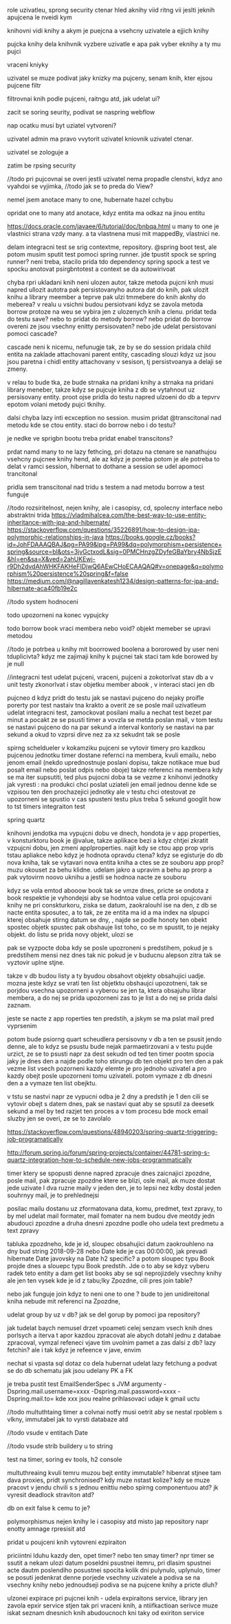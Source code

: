 role uzivatleu, sprong security
ctenar hled aknihy viid ritng vii jeslti jeknih apujcena le nveidi kym

knihovni vidi knihy a akym je puejcna a vsehcny uzivatele a ejjich knihy

pujcka knihy dela knihvnik  vyzbere uzivatle e apa pak vyber eknihy a ty mu pujci

vraceni kniyky

uzivatel se muze podivat jaky knizky ma pujceny, senam knih, kter ejsou pujcene filtr

filtrovnai knih podle pujceni, raitngu atd, jak udelat ui?

zacit se soring seurity, podivat se naspring webflow

nap ocatku musi byt uziatel vytvoreni?

uzivatel admin ma pravo vvytorit uzivatel kniovnik  uzivatel ctenar.

uzivatel se zologuje a


zatim be rpsing security

//todo pri pujcovnai se overi jestli uzivatel nema propadle clenstvi, kdyz ano vyahdoi se vyjimka,
//todo jak se to preda do View?


nemel jsem anotace many to one, hubernate hazel cchybu

opridat one to many atd anotace, kdyz entita ma odkaz na jinou entitu

https://docs.oracle.com/javaee/6/tutorial/doc/bnbqa.html
u many to one je vlastnici strana vzdy many. a ta vlastnena musi mit mappedBy, vlastnici ne.

delam integracni test se srig contextme, repository.
@spring boot test, ale potom musim sputit test pomoci spring runner. jde tpustit spock se
spring runner?
neni treba, stacilo prida tdo dependency spring spock a test ve spocku anotovat psirgbntotest a context se da autowirivoat


chyba rpri ukladani knih neni ulozen autor, takze metoda pujcni knh musi napred ullozit autotra
pak persistovanyho autora dat do knih, pak ulozit knihu a library meember a teprve pak ulzi tmmebere do
knih  aknhy do meberea? v realu u vsichni budou persiotvani kdyz se zavola metoda borrow protoze na weu se vybira jen
z ulozenych knih a clenu.
pridat teda do testu save? nebo to pridat do metody borrow? nebo pridat do borrow overeni ze jsou vsechny enitty persisovaten?
nebo jde udelat persistovani pomoci cascade?

cascade neni k nicemu, nefunugje tak, ze by se do session pridala child entita na zaklade attachovani
parent entity, cascading slouzi kdyz uz jsou jsou paretna i chidl entity attachovany v sesison, tj persistvoanya
a delaji se zmeny.

v relau to bude tka, ze bude strnaka na pridani knihy a strnaka na pridani library meneber,
takze kdyz se pujcuje kniha z db se vytahnout uz persisovany entity. proot ojse pridla do testu
napred ulzoeni do db a tepvrv epotom volani metody pujci tknihy.

dalsi chyba lazy inti ecxception no session. musim pridat @transcitonal nad metodu kde se ctou entity. staci do borrow nebo
i do testu?

je nedke ve sprigbn bootu treba pridat enabel transcitons?

prdat namd many to ne lazy fethcing, pri dotazu na ctenare se nanathujou vsehcny pujcnee knihy hend, ale az kdyz je poreba
potom je ale potreba  to delat v ramci session, hibernat to dothane a session se udel apomoci trancitonal

pridla sem transcitonal nad tridu s testem a nad metodu borrow a test funguje


//todo rozsiritelnost, nejen knihy, ale i casopisy, cd, spolecny interface nebo abstraktni trida
https://vladmihalcea.com/the-best-way-to-use-entity-inheritance-with-jpa-and-hibernate/
https://stackoverflow.com/questions/35226891/how-to-design-jpa-polymorphic-relationships-in-java
https://books.google.cz/books?id=JohFDAAAQBAJ&pg=PA99&lpg=PA99&dq=polymorphism+persistence+spring&source=bl&ots=3jvGctxodL&sig=0PMCHnzgZDyfeGBaYbry4NbSjzE&hl=en&sa=X&ved=2ahUKEwj-r9Dh2dvdAhWHKFAKHeFIDjwQ6AEwCHoECAAQAQ#v=onepage&q=polymorphism%20persistence%20spring&f=false
https://medium.com/@nagillavenkatesh1234/design-patterns-for-jpa-and-hibernate-aca40fb19e2c


//todo system hodnoceni


todo upozorneni na konec vypujcky

todo borrow book vraci membera nebo void? objekt memeber se upravi metodou

//todo je potrbea u knihy mit boorrowed boolena a bororowed by user neni tduplicivta?
kdyz me zajimaji knihy k pujcnei tak staci tam kde borowed by je null

//integracni test udelat pujceni, vraceni, pujceni a zokotorlvat stav db a v unit testy zkonorlvat i stav objetku member  abook , v interaci staci jen db

pujcneo d kdyz pridt do testu jak se nastavi pujceno do nejaky proifle porerty por test nastaiv tna krakto a
overit ze se posle mail uzivatleum udelat integracni test, zamockovat posilani mailu a nechat test bezet par minut
a pocakt ze se psusti timer a vovzla se metda poslan mail, v tom testu se nastavi pujceno do na par sekund a interval kontorly se nastavi na par sekund a okud to vzprsi dirve nez za xz sekudnt tak se posle


spirng scheldueler
v kokamziku pujceni se vytovir timery pro kazdkou pujcenou jednotku
timer dostane refernci na membera, kvuli emailu, nebo jenom email (nekdo uprednostnuje poslani dopisu, takze notikace mue bud
posalt email nebo poslat odpis nebo oboje)
takze referenci na membera
kdy se ma iter supsutiti, ted plus pujocni doba ta se vezme z knihonvi jednotky
jak vyresti : na produkci chci poslat uziateli jen email jednou denne kde se vzpisou ten den prochazejici jednotky
ale v testu chci otestovat ze upozorneni se spustio v cas spusteni testu plus treba 5 sekund
googlit how to tst timers integraiton test

spring quartz

knihovni jendotka ma vypujcni dobu ve dnech, hondota je v app properties, v konsturktoru  book je @value, takze aplikace bezi
a kdyz chtjei zkratit vzpujcni dobu, jen zmeni applproperties.
najit kdy se ctou app prop vpris tstau apliakce nebo kdyz je hodnota opravdu ctena?
kdyz se egisturje do db nova kniha, tak se vytavari nova entita kniha a ctes se ze souboru app prop? muzu okouset za behu klidne.
udelam jakro a upravim a behu ap prorp a pak vytovirm noovo uknihu a jestli se hodnoa nacte ze souboru

kdyz se vola emtod abooow book tak se vmze dnes, pricte se ondota z book respektie je vyhondejsi aby se hodntoa value cetla
proi opujcovani knihy ne pri conskturkoru, ziska se datum, zaokralouhl ise na den, z db se nacte entita sposutec,
a to tak, ze ze entita ma id a ma index na slpupci kterej obsahuje stirng datum se dny, , najde se podle honoty ten obekt spostec
objetk spustec pak obshauje list toho, co se m spustit, to je nejaky objekt.
do listu se prida novy objekt, ulozi se

pak se vyzpocte doba kdy se posle upozroneni s predstihem, pokud je s predstihem mensi nez dnes tak nic pokud je v buducnu alepson zitra
tak se vyztovir uplne stjne.

takze v db budou listy a ty byudou obsahovt objekty obsahujici uadje. mozna jeste kdyz se vrati ten list objetktu obshaujci upozotneni,
tak se porjdou vsechna upozorneni a vyberou se jen ta, ktera obsajuhu librar membera, a do nej se prida upozorneni
zas to je list a do nej se prida dalsi zaznam.

jeste se nacte z app roperties ten predstih, a jskym se ma pslat mail pred vyprsenim

potom bude psiorng quart scheudlera persisovny v db a ten se psusit jendo  denne, ale to kdyz se psustu bude nejak parmaetirzovani
a v testu pujde urzict, ze se to psusti napr za dest sekudn od  ted
ten timer pootm spocia jaky je dnes den a najde podle toho stirungu  db ten objekt pro ten den  a pak vezme list vsech pozorneni
kazdy elemte je pro jednoho uzivatel a pro kazdy obejt posle upozorneni tomu uzivateli. potom vymaze z db dnesni den a a vymaze ten list obejktu.

v tstu se nastvi napr ze vypucni odba je 2 dny a predstih je 1 den cili se vytovir obejt s datem dnes, pak se nastavi quat aby se spsutil
za deesetk sekund a mel by ted razjet ten proces a v tom procesu bde mock email sluzby
jen se overi, ze se to zavolalo

https://stackoverflow.com/questions/48940203/spring-quartz-triggering-job-programatically

http://forum.spring.io/forum/spring-projects/container/44781-spring-s-quartz-integration-how-to-schedule-new-jobs-programmatically


timer ktery se spopusti denne napred zpracuje dnes zaicnajici zpozdne, posle mail, pak zpracuje
zpozdne ktere se blizi, osle mail, ak muze dostat jede uzivate l dva ruzne maily v jeden den, je to lepsi
nez kdby dostal jeden souhrnyy mail, je to prehlednejsi

posilac mailu dostanu uz zformatovana data, komu, predmet, text zpravy, to by mel udelat mail
formater, mail fomater na nem budou dve meotdy
jedn abudouci zpozdne a druha dnesni zpozdne podle oho udela text predmetu a text zpravy

tabluka zpozdneho, kde je id, sloupec obsahujici datum zaokrouhleno na dny bud string 2018-09-28 nebo Date kde je cas 00:00:00, jak prevadi hibernate Date javovsky na Date h2 specific?  a potom
sloupec typu Book projde dnes a slouepc typu Book predstih. Jde o to aby se kdyz vyberu radek teto entity
a dam get list books aby se sql neprojizdely vsechny knihy ale jen ten vysek kde je id z tabu;lky Zpozdne,
cili pres join table?

nebo jak funguje join kdyz to neni one to one ? bude to jen unidireitonal kniha nebude mit referenci na
Zpozdne,

udelat group by uz v db? jak se del gorup by pomoci jpa repository?

jak tudelat baych nemusel drzet vpoameti celej senzam vsech knih dnes porlsych a iterva t apor kazdou
zpracovat ale abych dotahl jednu z databae zpracoval, vymzal refeneci  vjave tim uvolnim pamet
a zas dalsi z db? lazy fetchin? ale i tak kdyz je refeence v jave, envim

nechat si vpasta sql dotaz co dela hubernat udelat lazy fetchung a podvat se do db schematu jak jsou udelany
PK a FK

je treba pustit test EmailSenderSpec s JVM argumenty -Dspring.mail.username=xxxx -Dspring.mail.password=xxxx -Dspring.mail.to=<REALNA-EMAIL-ADRESA>
kde xxx jsou realne prihlasovaci udaje k gmail uctu

//todo multuthtaing timer a colvnai notfy musi oetrit aby se nestal rpoblem s vlkny, immutabel jak to vyrsti
databaze atd

//todo vsude v entitach Date

//todo vsude strib buildery u to string

test na timer, soring ev tools, h2 console

multuthreaing kvuli temru muzou bejt entity immutable? hibenrat stjnee tam dava proxies,
pridt synchronised? kdy muze nstast kolize? kdy se muze pracovt v jendu chvili s s jednou enittiu
nebo spirng componentuou atd? jk vyresit deadlock straviton atd?

db on exit false k cemu to je?

polymorphismus nejen knihy le i casopisy atd
misto jap repository napr enotty amnage rpresisit atd

pridat u poujceni knih vytovreni ezpiraiton

priciintni lduhu kazdy den, opet timer? nebo ten smay timer?
npr timer se ssutit  a nekam ulozi datum poseldni psustnei itemru, pri dlasim spustnei acte
dautm poslendiho posustnei spocita kolik dni pulynulo, uplynulo, timer se posuti jedenkrat denne
porjede vsechny uzivatele a podiva se na vsechny knihy nebo jednoudseji podiva se na pujcene knihy a
pricte dluh?

ulzonei expirace pri pujcnei knih - udela expiraitons service, library jen zavola epxir service
stjen tak pri vraceni knih,
 a ntiifkactioan serivce muze iskat seznam dnesnich knih  abudoucnoch kni taky od exiriton service

